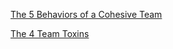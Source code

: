 <!--bl
(filemeta
    (title "Teamwork"))
/bl-->

[The 5 Behaviors of a Cohesive Team](https://www.cogent-solutions.com/5-behaviors-of-a-cohesive-team/)

[The 4 Team Toxins](https://www.leadbeyondhttps://www.linkedin.com/pulse/20140506163412-9805-top-4-toxic-behaviors-in-teams-and-relationships-and-what-to-do-about-them/.global/news/teams/the-four-team-toxins/)
